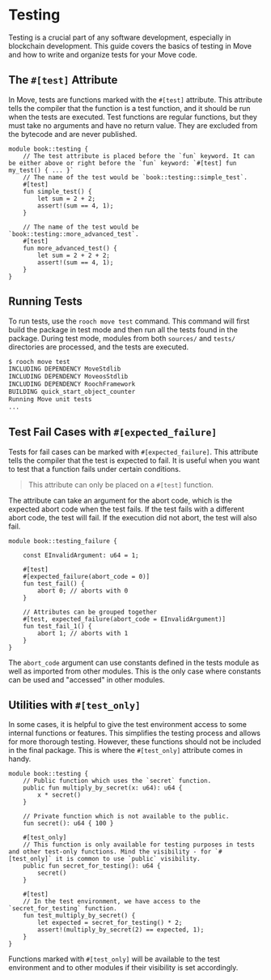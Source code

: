# Testing

Testing is a crucial part of any software development, especially in blockchain development. This guide covers the basics of testing in Move and how to write and organize tests for your Move code.

## The `#[test]` Attribute

In Move, tests are functions marked with the `#[test]` attribute. This attribute tells the compiler that the function is a test function, and it should be run when the tests are executed. Test functions are regular functions, but they must take no arguments and have no return value. They are excluded from the bytecode and are never published.

```move
module book::testing {
    // The test attribute is placed before the `fun` keyword. It can be either above or right before the `fun` keyword: `#[test] fun my_test() { ... }`
    // The name of the test would be `book::testing::simple_test`.
    #[test]
    fun simple_test() {
        let sum = 2 + 2;
        assert!(sum == 4, 1);
    }

    // The name of the test would be `book::testing::more_advanced_test`.
    #[test]
    fun more_advanced_test() {
        let sum = 2 + 2 + 2;
        assert!(sum == 4, 1);
    }
}
```

## Running Tests

To run tests, use the `rooch move test` command. This command will first build the package in test mode and then run all the tests found in the package. During test mode, modules from both `sources/` and `tests/` directories are processed, and the tests are executed.

```bash
$ rooch move test
INCLUDING DEPENDENCY MoveStdlib
INCLUDING DEPENDENCY MoveosStdlib
INCLUDING DEPENDENCY RoochFramework
BUILDING quick_start_object_counter
Running Move unit tests
...
```

<!-- TODO: fill output -->

## Test Fail Cases with `#[expected_failure]`

Tests for fail cases can be marked with `#[expected_failure]`. This attribute tells the compiler that the test is expected to fail. It is useful when you want to test that a function fails under certain conditions.

> This attribute can only be placed on a `#[test]` function.

The attribute can take an argument for the abort code, which is the expected abort code when the test fails. If the test fails with a different abort code, the test will fail. If the execution did not abort, the test will also fail.

```move
module book::testing_failure {

    const EInvalidArgument: u64 = 1;

    #[test]
    #[expected_failure(abort_code = 0)]
    fun test_fail() {
        abort 0; // aborts with 0
    }

    // Attributes can be grouped together
    #[test, expected_failure(abort_code = EInvalidArgument)]
    fun test_fail_1() {
        abort 1; // aborts with 1
    }
}
```

The `abort_code` argument can use constants defined in the tests module as well as imported from other modules. This is the only case where constants can be used and "accessed" in other modules.

## Utilities with `#[test_only]`

In some cases, it is helpful to give the test environment access to some internal functions or features. This simplifies the testing process and allows for more thorough testing. However, these functions should not be included in the final package. This is where the `#[test_only]` attribute comes in handy.

```move
module book::testing {
    // Public function which uses the `secret` function.
    public fun multiply_by_secret(x: u64): u64 {
        x * secret()
    }

    // Private function which is not available to the public.
    fun secret(): u64 { 100 }

    #[test_only]
    // This function is only available for testing purposes in tests and other test-only functions. Mind the visibility - for `#[test_only]` it is common to use `public` visibility.
    public fun secret_for_testing(): u64 {
        secret()
    }

    #[test]
    // In the test environment, we have access to the `secret_for_testing` function.
    fun test_multiply_by_secret() {
        let expected = secret_for_testing() * 2;
        assert!(multiply_by_secret(2) == expected, 1);
    }
}
```

Functions marked with `#[test_only]` will be available to the test environment and to other modules if their visibility is set accordingly.

